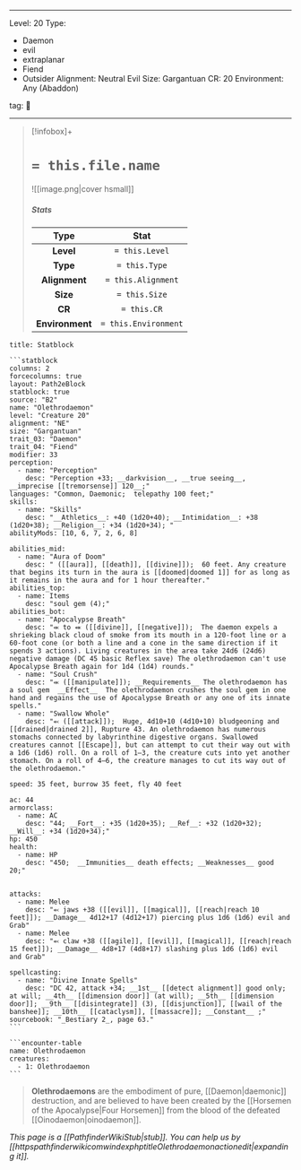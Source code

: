 
---


Level: 20
Type:
- Daemon
- evil
- extraplanar
- Fiend
- Outsider
Alignment: Neutral Evil
Size: Gargantuan
CR: 20
Environment: Any (Abaddon)


tag: 👹

---

> [!infobox]+
> #  `= this.file.name`
> ![[image.png|cover hsmall]]
> ##### Stats
> Type | Stat |
> :---:|:---:|
> **Level** | `= this.Level` |
> **Type** | `= this.Type` |
> **Alignment** | `= this.Alignment` |
> **Size** | `= this.Size` |
> **CR** | `= this.CR` |
> **Environment** | `= this.Environment` |




````ad-info
title: Statblock

```statblock
columns: 2
forcecolumns: true
layout: Path2eBlock
statblock: true
source: "B2"
name: "Olethrodaemon"
level: "Creature 20"
alignment: "NE"
size: "Gargantuan"
trait_03: "Daemon"
trait_04: "Fiend"
modifier: 33
perception:
  - name: "Perception"
    desc: "Perception +33; __darkvision__, __true seeing__, __imprecise [[tremorsense]] 120__;"
languages: "Common, Daemonic;  telepathy 100 feet;"
skills:
  - name: "Skills"
    desc: "__Athletics__: +40 (1d20+40); __Intimidation__: +38 (1d20+38); __Religion__: +34 (1d20+34); "
abilityMods: [10, 6, 7, 2, 6, 8]

abilities_mid:
  - name: "Aura of Doom"
    desc: " ([[aura]], [[death]], [[divine]]);  60 feet. Any creature that begins its turn in the aura is [[doomed|doomed 1]] for as long as it remains in the aura and for 1 hour thereafter."
abilities_top:
  - name: Items
    desc: "soul gem (4);"
abilities_bot:
  - name: "Apocalypse Breath"
    desc: "⬺ to ⬽ ([[divine]], [[negative]]);  The daemon expels a shrieking black cloud of smoke from its mouth in a 120-foot line or a 60-foot cone (or both a line and a cone in the same direction if it spends 3 actions). Living creatures in the area take 24d6 (24d6) negative damage (DC 45 basic Reflex save) The olethrodaemon can't use Apocalypse Breath again for 1d4 (1d4) rounds."
  - name: "Soul Crush"
    desc: "⬺ ([[manipulate]]); __Requirements__ The olethrodaemon has a soul gem  __Effect__  The olethrodaemon crushes the soul gem in one hand and regains the use of Apocalypse Breath or any one of its innate spells."
  - name: "Swallow Whole"
    desc: "⬻ ([[attack]]);  Huge, 4d10+10 (4d10+10) bludgeoning and [[drained|drained 2]], Rupture 43. An olethrodaemon has numerous stomachs connected by labyrinthine digestive organs. Swallowed creatures cannot [[Escape]], but can attempt to cut their way out with a 1d6 (1d6) roll. On a roll of 1–3, the creature cuts into yet another stomach. On a roll of 4–6, the creature manages to cut its way out of the olethrodaemon."

speed: 35 feet, burrow 35 feet, fly 40 feet

ac: 44
armorclass:
  - name: AC
    desc: "44; __Fort__: +35 (1d20+35); __Ref__: +32 (1d20+32); __Will__: +34 (1d20+34);"
hp: 450
health:
  - name: HP
    desc: "450;  __Immunities__ death effects; __Weaknesses__ good 20;"


attacks:
  - name: Melee
    desc: "⬻ jaws +38 ([[evil]], [[magical]], [[reach|reach 10 feet]]); __Damage__ 4d12+17 (4d12+17) piercing plus 1d6 (1d6) evil and Grab"
  - name: Melee
    desc: "⬻ claw +38 ([[agile]], [[evil]], [[magical]], [[reach|reach 15 feet]]); __Damage__ 4d8+17 (4d8+17) slashing plus 1d6 (1d6) evil and Grab"

spellcasting:
  - name: "Divine Innate Spells"
    desc: "DC 42, attack +34; __1st__ [[detect alignment]] good only; at will; __4th__ [[dimension door]] (at will); __5th__ [[dimension door]]; __9th__ [[disintegrate]] (3), [[disjunction]], [[wail of the banshee]]; __10th__ [[cataclysm]], [[massacre]]; __Constant__ ;"
sourcebook: "_Bestiary 2_, page 63."
```

```encounter-table
name: Olethrodaemon
creatures:
  - 1: Olethrodaemon
```

````



> **Olethrodaemons** are the embodiment of pure, [[Daemon|daemonic]] destruction, and are believed to have been created by the [[Horsemen of the Apocalypse|Four Horsemen]] from the blood of the defeated [[Oinodaemon|oinodaemon]].



*This page is a [[PathfinderWikiStub|stub]]. You can help us by [[httpspathfinderwikicomwindexphptitleOlethrodaemonactionedit|expanding it]].*










